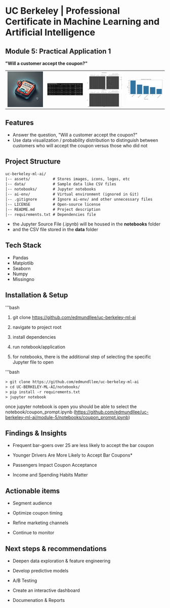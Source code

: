 # UC Berkeley | Professional Certificate in Machine Learning and Artificial Intelligence

## Module 5: Practical Application 1
**"Will a customer accept the coupon?"** 


<table>
  <tr>
    <td><img src="assets/coupon-app-250.png" alt="Coupon app" width="300"></td>
    <td><img src="assets/data_loading_1.png" alt="Data Loading" width="300"></td>
    <td>
      <img src="assets/missingData_1_250.png" alt="Missing Data 1" width="300" style="display:block; margin:0; padding:0;">
      <img src="assets/missingData_2_250.png" alt="Missing Data 2" width="300" style="display:block; margin:0; padding:0;">
    </td>    
    <td><img src="assets/distribution_1.png" alt="Distribution" width="300"></td>
  </tr>
</table>

## Features
- Answer the question, "Will a customer accept the coupon?"
- Use data visualization / probability distribution to distinguish between customers who will accept the coupon versus those who did not


## Project Structure

```
uc-berkeley-ml-ai/
|-- assets/          # Stores images, icons, logos, etc
|-- data/            # Sample data like CSV files
│-- notebooks/       # Jupyter notebooks 
│-- ai-env/          # Virtual environment (ignored in Git)
│-- .gitignore       # Ignore ai-env/ and other unnecessary files
│-- LICENSE          # Open-source license
│-- README.md        # Project description
│-- requirements.txt # Dependencies file
```

- the Jupyter Source File (.ipynb) will be housed in the **notebooks** folder 
- and the CSV file stored in the **data** folder


## Tech Stack
- Pandas
- Matplotlib
- Seaborn
- Numpy
- Missingno




## Installation & Setup
'''bash 

1) git clone https://github.com/edmundllee/uc-berkeley-ml-ai

2) navigate to project root 

3) install dependencies 

4) run notebook/application

5) for notebooks, there is the additional step of selecting the specific Jupyter file to open



'''bash

```
> git clone https://github.com/edmundllee/uc-berkeley-ml-ai
> cd UC-BERKELEY-ML-AI/notebooks/
> pip install -r requirements.txt
> jupyter notebook
```

once jupyter notebook is open you should be able to select the notebook/coupon_prompt.ipynb (https://github.com/edmundllee/uc-berkeley-ml-ai/module-5/notebooks/coupon_prompt.ipynb)


## Findings & Insights

* Frequent bar-goers over 25 are less likely to accept the bar coupon

* Younger Drivers Are More Likely to Accept Bar Coupons*

* Passengers Impact Coupon Acceptance

* Income and Spending Habits Matter



## Actionable items

* Segment audience

* Optimize coupon timing

* Refine marketing channels

* Continue to monitor


## Next steps & recommendations

* Deepen data exploration & feature engineering

* Develop predictive models

* A/B Testing 

* Create an interactive dashboard

* Documenation & Reports


